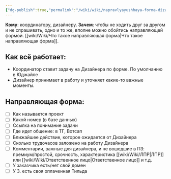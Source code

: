 ```yaml
---
{"dg-publish":true,"permalink":"/wiki/wiki/napravlyayushhaya-forma-dizajneru-pro-novyj-sajt/"}
---
```


**Кому**: координатору, дизайнеру.
**Зачем**: чтобы не ходить друг за другом и не спрашивать, одно и то же, вполне можно обойтись направляющей формой. [[wiki/Wiki/Что такое направляющая форма\|Что такое направляющая форма]].

## Как всё работает: 
- Координатор ставит задачу на Дизайнера по форме. По умолчанию в Юджайле
- Дизайнер принимает в работу и уточняет какие-то важные моменты.


## Направляющая форма:
- [ ] Как называется проект
- [ ] Какой номер (в базе данных)
- [ ] Ссылка на понимание задачи
- [ ] Где идет общение: в ТГ, Вотсап
- [ ] Ближайшее действие, которое ожидается от Дизайнера
- [ ] Сколько трудочасов заложено на работу Дизайнера
- [ ] Комментарии, важные для дизайнера, и не вошедшие в ПЗ: премиум/простой, срочность, характеристика [[wiki/Wiki/ЛПР\|ЛПР]] или [[wiki/Wiki/Ответственное лицо\|Ответственное лицо]] и т.д.
- [ ] У заказчика есть/нет свой домен
- [ ] У З. есть своя оплаченная Тильда
